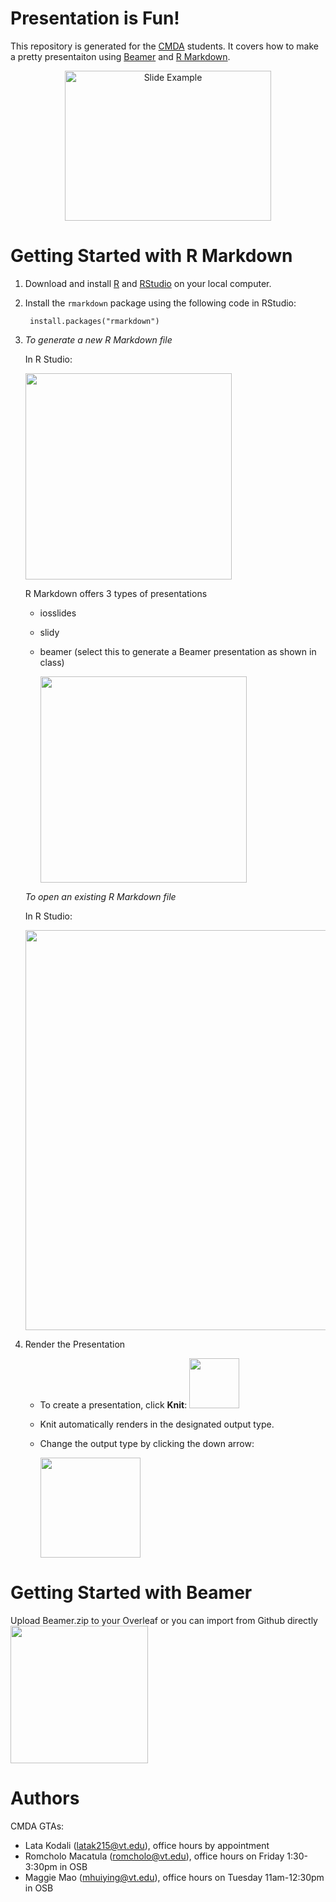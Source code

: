 # Presentation is Fun!
This repository is generated for the [CMDA](http://www.math.vt.edu/people/embree/cmda4864/) students. It covers how to make a pretty presentaiton using [Beamer](https://ctan.org/pkg/beamer?lang=en) and [R Markdown](https://rmarkdown.rstudio.com/). 

<p align="center">
<img src="https://github.com/mhuiying/CMDA-capstone_PresentationIsFun/blob/master/img/RMarkdown_Beamer_preview.PNG" width="330" height="240" title="Slide Example">
</p>

# Getting Started with R Markdown
1. Download and install [R](https://www.r-project.org/) and [RStudio](https://www.rstudio.com/) on your local computer. 
2. Install the `rmarkdown` package using the following code in RStudio:

        install.packages("rmarkdown")

3. *To generate a new R Markdown file*

   In R Studio:

    <img src="https://github.com/mhuiying/CMDA-capstone_PresentationIsFun/blob/master/img/1.png" width="330">

    R Markdown offers 3 types of presentations
    * iosslides
    * slidy
    * beamer (select this to generate a Beamer presentation as shown in class)
        
      <img src="https://github.com/mhuiying/CMDA-capstone_PresentationIsFun/blob/master/img/2.png" width="330">
      
   *To open an existing R Markdown file* 
   
   In R Studio:
   
      <img src="https://github.com/mhuiying/CMDA-capstone_PresentationIsFun/blob/master/img/OpenExistFile.PNG" width="640">

4. Render the Presentation
    * To create a presentation, click **Knit**: <img src="https://github.com/mhuiying/CMDA-capstone_PresentationIsFun/blob/master/img/4.png" width="80">
    * Knit automatically renders in the designated output type.
    * Change the output type by clicking the down arrow:

      <img src="https://github.com/mhuiying/CMDA-capstone_PresentationIsFun/blob/master/img/3.png" width="160">

# Getting Started with Beamer
Upload Beamer.zip to your Overleaf or you can import from Github directly
<img src="https://github.com/mhuiying/CMDA-capstone_PresentationIsFun/blob/master/img/Overleaf_Import_from_Github.png" width="220">

# Authors
CMDA GTAs:
* Lata Kodali (latak215@vt.edu), office hours by appointment 
* Romcholo Macatula (romcholo@vt.edu), office hours on Friday 1:30-3:30pm in OSB
* Maggie Mao (mhuiying@vt.edu), office hours on Tuesday 11am-12:30pm in OSB
